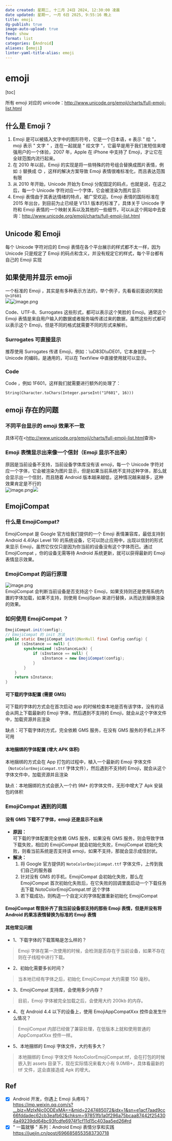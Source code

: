 ```yaml
---
date created: 星期二, 十二月 24日 2024, 12:30:00 凌晨
date updated: 星期一, 一月 6日 2025, 9:55:16 晚上
title: emoji
dg-publish: true
image-auto-upload: true
feed: show
format: list
categories: [Android]
aliases: [emoji]
linter-yaml-title-alias: emoji
---
```


# emoji

[toc]

所有 emoji 对应的 unicode：<http://www.unicode.org/emoji/charts/full-emoji-list.html>

## 什么是 Emoji？

1. Emoji 是可以被插入文字中的图形符号，它是一个日本语，e 表示 " 绘 "，moji 表示 " 文字 " ，连在一起就是 " 绘文字 "，它最早是用于我们发短信来增强用户的一个体验，2007 年，Apple 在 iPhone 中支持了 Emoji，才让它在全球范围内流行起来。
2. 在 2010 年以前，Emoji 的实现是将一些特殊的符号组合替换成图片表情，例如 :) 替换成 😊 ，这样的解决方案导致 Emoji 表情很难标准化，而且表达范围有限
3. 从 2010 年开始，Unicode 开始为 Emoji 分配固定的码点，也就是说，在这之后，每一个 Unicode 字符对应一个字体，它会被渲染为图片显示
4. Emoji 表情由于其表达情绪的特点，被广受欢迎。Emoji 表情的国际标准在 2015 年出台，到目前为止已经是 V13.1 版本的标准了，具体关于 Unicode 字符和 Emoji 表情的一个映射关系以及其他的一些细节，可以从这个网站中去查询：<http://www.unicode.org/emoji/charts/full-emoji-list.html>

## Unicode 和 Emoji

每个 Unicode 字符对应的 Emoji 表情在各个平台展示的样式都不太一样，因为 Unicode 只是规定了 Emoji 的码点和含义，并没有规定它的样式，每个平台都有自己的 Emoji 实现

## 如果使用并显示 emoji

一个标准的 Emoji ，其实是有多种表示方法的，举个例子，先看看前面说的笑脸 `U+1F601`<br />![](https://note.youdao.com/yws/res/84284/93F4FD5E23AB4C6996A4468F14ECA689#id=zIXG0&originalType=binary&ratio=1&rotation=0&showTitle=false&status=done&style=none&title=)![image.png](https://cdn.nlark.com/yuque/0/2023/png/694278/1688214940982-53279439-903f-4ef2-8ce4-faa22bdba6a6.png#averageHue=%23f5f5f4&clientId=u400dc2d5-b9e3-4&from=paste&height=59&id=u2892c580&originHeight=118&originWidth=1652&originalType=binary&ratio=2&rotation=0&showTitle=false&size=105195&status=done&style=none&taskId=u89c292aa-fa4e-40be-80f8-45d50cd9cc9&title=&width=826)

Code、UTF-8、Surrogates 这些形式，都可以表示这个笑脸的 Emoji。通常这个 Emoji 表情是来自用户输入的数据或者服务端传递过来的数据，虽然这些形式都可以表示这个 Emoji，但是不同的格式就需要不同的形式来解析。

### Surrogates 可直接显示

推荐使用 Surrogates 传递 Emoji，例如：\uD83D\uDE01，它本身就是一个 Unicode 的编码，是通用的，可以在 TextView 中直接使用就可以显示。

### Code

Code ，例如 1F601，这样我们就需要进行额外的处理了：

```
String(Character.toChars(Integer.parseInt("1F601", 16)))
```

## emoji 存在的问题

### 不同平台显示的 emoji 效果不一致

具体可在<<http://www.unicode.org/emoji/charts/full-emoji-list.html>查询>

### Emoji 表情显示出来像一个信封（Emoji 显示不出来）

原因是当前设备不支持，当前设备字体库没有该 emoji，每一个 Unicode 字符对应一个字体，它会被渲染为图片显示，但是如果当前系统不支持这种字体，那么就会显示出一个信封，而且随着 Android 版本越来越低，这种情况越来越多，这种效果肯定是不行的<br />![image.png](https://cdn.nlark.com/yuque/0/2023/png/694278/1688214921813-e95e1e47-f10d-4f96-93fa-48d434df4eee.png#averageHue=%23e7ebed&clientId=u400dc2d5-b9e3-4&from=paste&height=446&id=u0f9cf789&originHeight=892&originWidth=1540&originalType=binary&ratio=2&rotation=0&showTitle=false&size=970791&status=done&style=none&taskId=u6edbcc6f-2d56-450d-a8cf-3c6d470e2dd&title=&width=770)![](https://note.youdao.com/yws/res/84260/EE861089EA034C1FAB3DB96CC070E31D#id=zTFrZ&originalType=binary&ratio=1&rotation=0&showTitle=false&status=done&style=none&title=)

## EmojiCompat

### 什么是 EmojiCompat?

EmojiCompat 是 Google 官方给我们提供的一个 Emoji 表情兼容库，最低支持到 Android 4.4(Api Level 19) 的系统设备，它可以防止应用中，出现以信封的形式来显示 Emoji，虽然它仅仅只是因为你当前的设备没有这个字体而已。通过 EmojiCompat ，你的设备无需等待 Android 系统更新，就可以获得最新的 Emoji 表情显示效果。

### EmojiCompat 的运行原理

![image.png](https://cdn.nlark.com/yuque/0/2023/png/694278/1688215014727-2bf17309-18d9-49d6-becc-0085d3236a0b.png#averageHue=%23f8faf5&clientId=u400dc2d5-b9e3-4&from=paste&height=169&id=u567abb9f&originHeight=216&originWidth=600&originalType=binary&ratio=2&rotation=0&showTitle=false&size=108449&status=done&style=none&taskId=u4e84149d-efe1-4ab9-b059-93fa9c9b5e1&title=&width=469)<br />EmojiCompat 会判断当前设备是否支持这个 Emoji，如果支持则还是使用系统内置的字体加载，如果不支持，则使用 EmojiSpan 来进行替换，从而达到替换渲染的效果。

### 如何使用 EmojiCompat ？

```java
EmojiCompat.init(config);
// EmojiCompat 的 init 方法
public static EmojiCompat init(@NonNull final Config config) {
    if (sInstance == null) {
        synchronized (sInstanceLock) {
            if (sInstance == null) {
                sInstance = new EmojiCompat(config);
            }
        }
    }
    return sInstance;
}
```

#### 可下载的字体配置 (需要 GMS)

可下载的字体的方式会在首次启动 app 的时候检查本地是否有该字体，没有的话会从网上下载最新的 Emoji 字体，然后遇到不支持的 Emoji，就会从这个字体文件中，加载资源并且渲染

缺点：可下载字体的方式，完全依赖 GMS 服务，在没有 GMS 服务的手机上并不可用

#### 本地捆绑的字体配置 (增大 APK 体积)

本地捆绑的方式会在 App 打包的过程中，植入一个最新的 Emoji 字体文件（`NotoColorEmojiCompat.ttf` 字体文件），然后遇到不支持的 Emoji，就会从这个字体文件中，加载资源并且渲染

缺点：本地捆绑的方式会嵌入一个约 9M+ 的字体文件，无形中增大了 Apk 安装包的体积

### EmojiCompat 遇到的问题

#### 没有 GMS 下载不了字体，emoji 还是显示不出来

- **原因：**<br />可下载的字体配置完全依赖 GMS 服务，如果没有 GMS 服务，则会导致字体下载失败，相应的 EmojiCompat 就会初始化失败，EmojiCompat 初始化失败，则看当前系统是否支持该 emoji，如果不支持，那就会显示成信封状。
- **解决：**
  1. 将 Google 官方提供的 `NotoColorEmojiCompat.ttf` 字体文件，上传到我们自己的服务器
  2. 针对没有 GMS 的手机，EmojiCompat 会初始化失败，那么在 EmojiCompat 首次初始化失败后，在它失败的回调里面启动一个下载任务去下载 NotoColorEmojiCompat.ttf 这个字体
  3. 若下载成功，则构造一个自定义的字体配置重新初始化 EmojiCompat

#### EmojiCompat 帮我补齐了我当前设备部支持的那些 Emoji 表情，但是并没有将 Android 的果冻表情替换为标准的 Emoji 表情

#### 其他常见问题

- 1、下载字体的下载策略是怎么样的？

> Emoji 字体在第一次使用的时候，会检测是否存在于当前设备，如果不存在则在子线程中进行下载。

- 2、初始化需要多长时间？

> 当本地已经有字体之后，初始化 EmojiCompat 大约需要 150 毫秒。

- 3、EmojiCompat 支持库，会使用多少内存？

> 目前，Emoji 字体被完全加载之后，会使用大约 200kb 的内存。

- 4、在 Android 4.4 以下的设备上，使用 EmojiAppCompatXxx 控件会发生什么情况？

> EmojiCompat 内部已经做了兼容处理，在低版本上就和使用普通的 AppCompatXxx 控件一样。

- 5、本地捆绑的 Emoji 字体文件，大约有多大？

> 本地捆绑的 Emoji 字体文件 NotoColorEmojiCompat.ttf，会在打包的时候嵌入到 assets 目录下，现在实际情况来看大小有 9.0MB+，具体看最新的 ttf 文件，这会直接造成 Apk 的增大。

## Ref

- [x] Android 开发，你遇上 Emoji 头疼吗？<br /><https://mp.weixin.qq.com/s?__biz=MzIxNjc0ODExMA==&mid=2247485072&idx=1&sn=e1acf7aad9cc66fddadec62cb3eafb62&chksm=97851fb1a0f296a75bcaa87442f254304a49239dd64bc93fcdfe6974f1cf11d15c403aa5ed26#rd>
- [x] " 一篇就够 " 系列：Android Emoji 表情分享和实践<br /><https://juejin.cn/post/6966858553583730718>
